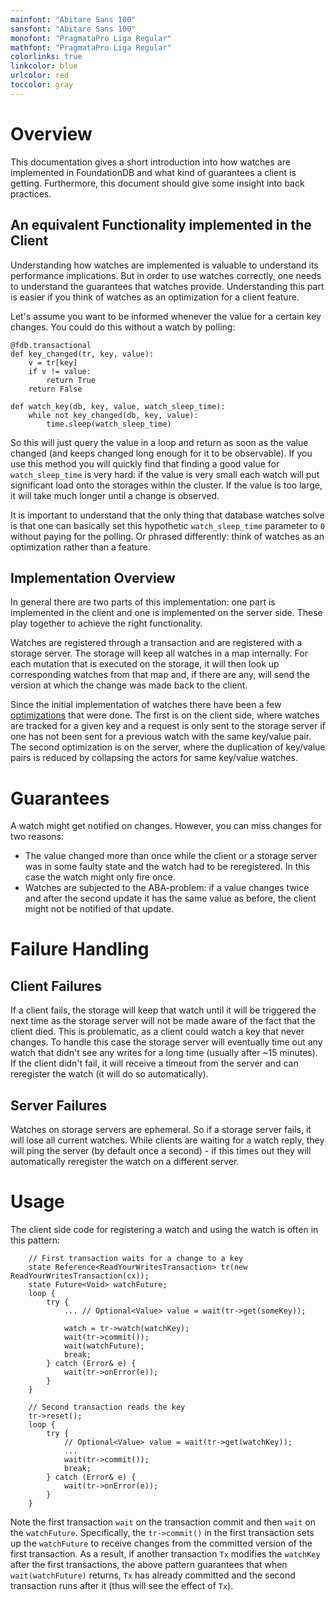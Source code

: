 ```yaml
---
mainfont: "Abitare Sans 100"
sansfont: "Abitare Sans 100"
monofont: "PragmataPro Liga Regular"
mathfont: "PragmataPro Liga Regular"
colorlinks: true
linkcolor: blue
urlcolor: red
toccolor: gray
---
```

# Overview

This documentation gives a short introduction into how watches are implemented in FoundationDB and what kind of guarantees a client is getting. Furthermore, this document should give some insight into back practices.

## An equivalent Functionality implemented in the Client

Understanding how watches are implemented is valuable to understand its performance implications. But in order to use watches correctly, one needs to understand the guarantees that watches provide. Understanding this part is easier if you think of watches as an optimization for a client feature.

Let's assume you want to be informed whenever the value for a certain key changes. You could do this without a watch by polling:

```
@fdb.transactional
def key_changed(tr, key, value):
    v = tr[key]
    if v != value:
        return True
    return False

def watch_key(db, key, value, watch_sleep_time):
    while not key_changed(db, key, value):
        time.sleep(watch_sleep_time)
```

So this will just query the value in a loop and return as soon as the value changed (and keeps changed long enough for it to be observable). If you use this method you will quickly find that finding a good value for `watch_sleep_time` is very hard: if the value is very small each watch will put significant load onto the storages within the cluster. If the value is too large, it will take much longer until a change is observed.

It is important to understand that the only thing that database watches solve is that one can basically set this hypothetic `watch_sleep_time` parameter to `0` without paying for the polling. Or phrased differently: think of watches as an optimization rather than a feature.

## Implementation Overview

In general there are two parts of this implementation: one part is implemented in the client and one is implemented on the server side. These play together to achieve the right functionality.

Watches are registered through a transaction and are registered with a storage server. The storage will keep all watches in a map internally. For each mutation that is executed on the storage, it will then look up corresponding watches from that map and, if there are any, will send the version at which the change was made back to the client.

Since the initial implementation of watches there have been a few [optimizations](https://github.com/apple/foundationdb/issues/3826) that were done. The first is on the client side, where watches are tracked for a given key and a request is only sent to the storage server if one has not been sent for a previous watch with the same key/value pair. The second optimization is on the server, where the duplication of key/value pairs is reduced by collapsing the actors for same key/value watches.

# Guarantees

A watch might get notified on changes. However, you can miss changes for two reasons:
* The value changed more than once while the client or a storage server was in some faulty state and the watch had to be reregistered. In this case the watch might only fire once.
* Watches are subjected to the ABA-problem: if a value changes twice and after the second update it has the same value as before, the client might not be notified of that update.

# Failure Handling

## Client Failures

If a client fails, the storage will keep that watch until it will be triggered the next time as the storage server will not be made aware of the fact that the client died. This is problematic, as a client could watch a key that never changes. To handle this case the storage server will eventually time out any watch that didn't see any writes for a long time (usually after ~15 minutes). If the client didn't fail, it will receive a timeout from the server and can reregister the watch (it will do so automatically).

## Server Failures

Watches on storage servers are ephemeral. So if a storage server fails, it will lose all current watches. While clients are waiting for a watch reply, they will ping the server (by default once a second) - if this times out they will automatically reregister the watch on a different server.

# Usage

The client side code for registering a watch and using the watch is often in this pattern:

```
	// First transaction waits for a change to a key
	state Reference<ReadYourWritesTransaction> tr(new ReadYourWritesTransaction(cx));
	state Future<Void> watchFuture;
	loop {
		try {
			... // Optional<Value> value = wait(tr->get(someKey));

			watch = tr->watch(watchKey);
			wait(tr->commit());
			wait(watchFuture);
			break;
		} catch (Error& e) {
			wait(tr->onError(e));
		}
	}

	// Second transaction reads the key
	tr->reset();
	loop {
		try {
			// Optional<Value> value = wait(tr->get(watchKey));
			...
			wait(tr->commit());
			break;
		} catch (Error& e) {
			wait(tr->onError(e));
		}
	}

```

Note the first transaction `wait` on the transaction commit and then `wait` on the `watchFuture`. Specifically, the `tr->commit()` in the first transaction sets up the `watchFuture` to receive changes from the committed version of the first transaction. As a result, if another transaction `Tx` modifies the `watchKey` after the first transactions, the above pattern guarantees that when `wait(watchFuture)` returns, `Tx` has already committed and the second transaction runs after it (thus will see the effect of `Tx`).